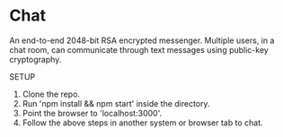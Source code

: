 # Chat
An end-to-end 2048-bit RSA encrypted messenger. Multiple users, in a chat room, can communicate through text messages using public-key cryptography.

SETUP
1. Clone the repo.
2. Run 'npm install && npm start' inside the directory.
3. Point the browser to 'localhost:3000'.
4. Follow the above steps in another system or browser tab to chat.
